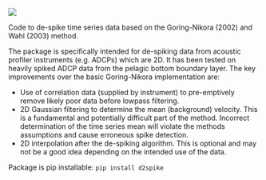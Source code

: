 ![](assets/despike_eg_small.gif)

Code to de-spike time series data based on the Goring-Nikora (2002) and Wahl (2003) method. 

The package is specifically intended for de-spiking data from acoustic profiler instruments (e.g. ADCPs) which are 2D. It has been tested on heavily spiked ADCP data from the pelagic bottom boundary layer. The key improvements over the basic Goring-Nikora implementation are:
 - Use of correlation data (supplied by instrument) to pre-emptively remove likely poor data before lowpass filtering.
 - 2D Gaussian filtering to determine the mean (background) velocity. This is a fundamental and potentially difficult part of the method. Incorrect determination of the time series mean will violate the methods assumptions and cause erroneous spike detection.
 - 2D interpolation after the de-spiking algorithm. This is optional and may not be a good idea depending on the intended use of the data.

Package is pip installable:
`pip install d2spike`